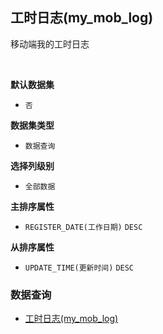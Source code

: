 ## 工时日志(my_mob_log) <!-- {docsify-ignore-all} -->

移动端我的工时日志

<br>
<p class="panel-title"><b>默认数据集</b></p>

* `否`

<p class="panel-title"><b>数据集类型</b></p>

* `数据查询`

<p class="panel-title"><b>选择列级别</b></p>

* `全部数据`


<p class="panel-title"><b>主排序属性</b></p>

* `REGISTER_DATE(工作日期)` `DESC`


<p class="panel-title"><b>从排序属性</b></p>

* `UPDATE_TIME(更新时间)` `DESC`


### 数据查询
  * [工时日志(my_mob_log)](module/Base/workload/query/my_mob_log)
